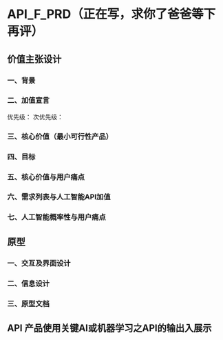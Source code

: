 # API_F_PRD（正在写，求你了爸爸等下再评）
## 价值主张设计 
### 一、背景

### 二、加值宣言
优先级：
次优先级：

### 三、核心价值（最小可行性产品）

### 四、目标


### 五、核心价值与用户痛点


### 六、需求列表与人工智能API加值


### 七、人工智能概率性与用户痛点

## 原型
### 一、交互及界面设计

### 二、信息设计


### 三、原型文档

## API 产品使用关键AI或机器学习之API的输出入展示
